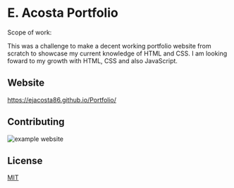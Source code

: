 # E. Acosta Portfolio

Scope of work:

This was a challenge to make a decent working portfolio website from scratch to showcase my current knowledge of HTML and CSS. I am looking foward to my growth with HTML, CSS and also JavaScript.




## Website
https://ejacosta86.github.io/Portfolio/

## Contributing

![example website](/Portfolio/assets/images/websitescreens.png)

## License

[MIT](https://choosealicense.com/licenses/mit/)
